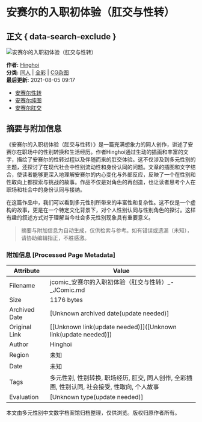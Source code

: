 # 安赛尔的入职初体验（肛交与性转）

## 正文 { data-search-exclude }


![安赛尔的入职初体验（肛交与性转）](https://jcomic-content.f1b02c4f7f03ecf81ba1882f316c6a0b.r2.cloudflarestorage.com/610d6d327e127b211aef8d4f/1/1.jpeg?X-Amz-Content-Sha256=UNSIGNED-PAYLOAD&X-Amz-Algorithm=AWS4-HMAC-SHA256&X-Amz-Credential=32de8d9ca8be546b5273a4298ca41d16%2F20250114%2Fauto%2Fs3%2Faws4_request&X-Amz-Date=20250114T123111Z&X-Amz-SignedHeaders=host&X-Amz-Expires=60&X-Amz-Signature=81c82da958f6e8ffa1f96434a15437f02c9c437170f4ae2ad866d9607d4a0fd7)

**作者:** [Hinghoi](https://author/Hinghoi)  
**分类:** [同人](https://cat/同人) | [全彩](https://cat/全彩) | [CG杂图](https://cat/CG杂图)  
**最后更新:** 2021-08-05 09:17  

- [安赛尔性转](https://page/安赛尔的入职初体验（肛交与性转）/1)
- [安赛尔纯图](https://page/安赛尔的入职初体验（肛交与性转）/2)
- [安赛尔肛交](https://page/安赛尔的入职初体验（肛交与性转）/3)
<!-- tcd_original_link https://jcomic.net/eps/%E5%AE%89%E8%B5%9B%E5%B0%94%E7%9A%84%E5%85%A5%E8%81%8C%E5%88%9D%E4%BD%93%E9%AA%8C%EF%BC%88%E8%82%9B%E4%BA%A4%E4%B8%8E%E6%80%A7%E8%BD%AC%EF%BC%89 -->


## 摘要与附加信息

<!-- tcd_abstract -->
《安赛尔的入职初体验（肛交与性转）》是一篇充满想象力的同人创作，讲述了安赛尔在职场中的性别转换和生活经历。作者Hinghoi通过生动的插画和丰富的文字，描绘了安赛尔的性转过程以及伴随而来的肛交体验。这不仅涉及到多元性别的主题，还探讨了在现代社会中性别流动性和身份认同的问题。文章的插图和文字结合，使读者能够更深入地理解安赛尔的内心变化与外部反应，反映了一个在性别和性取向上都探索与挑战的故事。作品不仅是对角色的再创造，也让读者思考个人在职场和社会中的身份认同与接纳。

在这篇作品中，我们可以看到多元性别所带来的丰富性和复杂性。这不仅是一个虚构的故事，更是在一个特定文化背景下，对个人性别认同与性别角色的探讨。这样有趣的叙述方式对于理解当今社会多元性别现象具有重要意义。
<!-- tcd_abstract_end -->

> 摘要与附加信息为自动生成，仅供检索与参考。如有错误或遗漏（未知），请协助编辑指正，不胜感激。

### 附加信息 [Processed Page Metadata]

| Attribute       | Value                                  |
|-----------------|----------------------------------------|
| Filename        | jcomic_安赛尔的入职初体验（肛交与性转）_-_JComic.md                             |
| Size            | 1176 bytes                           |
| Archived Date   | [Unknown archived date(update needed)]                             |
| Original Link   | [[Unknown link(update needed)]]([Unknown link(update needed)])                       |
| Author          | Hinghoi                               |
| Region          | 未知                               |
| Date            | 未知                                 |
| Tags            | 多元性别, 性别转换, 职场经历, 肛交, 同人创作, 全彩插画, 性别认同, 社会接受, 性取向, 个人故事                                 |
| Evaluation            | [Unknown type(update needed)]                                 |
<!-- tcd_table_end -->

本文由多元性别中文数字档案馆归档整理，仅供浏览。版权归原作者所有。
